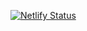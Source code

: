 [![Netlify Status](https://api.netlify.com/api/v1/badges/05073c4c-d373-4af3-98d0-169241fee3a1/deploy-status)](https://app.netlify.com/sites/next-rolling-oaks-daylilies/deploys)
